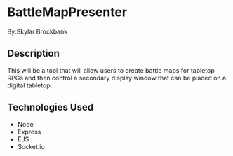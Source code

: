 # BattleMapPresenter

By:Skylar Brockbank

## Description
This will be a tool that will allow users to create battle maps for tabletop RPGs and then control a secondary display window that can be placed on a digital tabletop.


## Technologies Used
- Node
- Express
- EJS
- Socket.io

